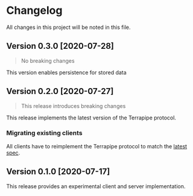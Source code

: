 # Changelog

All changes in this project will be noted in this file.

## Version 0.3.0 [2020-07-28]

> No breaking changes

This version enables persistence for stored data

## Version 0.2.0 [2020-07-27]

> This release introduces breaking changes

This release implements the latest version of the Terrapipe protocol.

### Migrating existing clients

All clients have to reimplement the Terrapipe protocol to match the [latest spec](https://git.io/JJZ8Z).

## Version 0.1.0 [2020-07-17]

This release provides an experimental client and server implementation.
